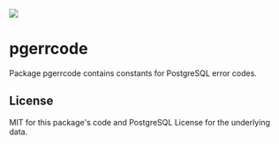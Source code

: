 [![](https://godoc.org/github.com/jackc/pgerrcode?status.svg)](https://godoc.org/github.com/jackc/pgerrcode)

# pgerrcode

Package pgerrcode contains constants for PostgreSQL error codes.

## License

MIT for this package's code and PostgreSQL License for the underlying data.
